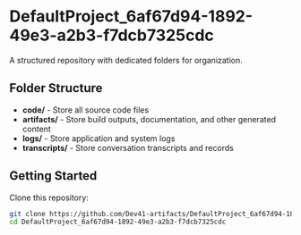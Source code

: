 # DefaultProject_6af67d94-1892-49e3-a2b3-f7dcb7325cdc
A structured repository with dedicated folders for organization.

## Folder Structure

- **code/** - Store all source code files
- **artifacts/** - Store build outputs, documentation, and other generated content
- **logs/** - Store application and system logs
- **transcripts/** - Store conversation transcripts and records

## Getting Started

Clone this repository:
```bash
git clone https://github.com/Dev41-artifacts/DefaultProject_6af67d94-1892-49e3-a2b3-f7dcb7325cdc
cd DefaultProject_6af67d94-1892-49e3-a2b3-f7dcb7325cdc
```

